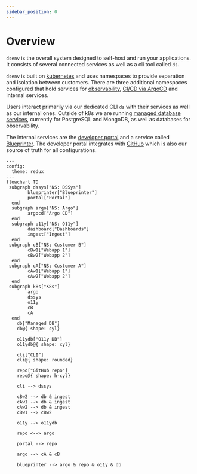 ```yaml
---
sidebar_position: 0
---
```

# Overview

`dsenv` is the overall system designed to self-host and run your applications.
It consists of several connected services as well as a cli tool called `ds`.

`dsenv` is built on [kubernetes](/docs/architecture/k8s) and uses namespaces to provide separation and isolation between customers.
There are three additional namespaces configured that hold services for [observability](/docs/architecture/o11y), [CI/CD via ArgoCD](/docs/architecture/cicd) and internal services.

Users interact primarily via our dedicated CLI `ds` with their services as well as our internal ones.
Outside of k8s we are running [managed database services](/docs/architecture/databases), currently for PostgreSQL and MongoDB, as well as databases for observability.

The internal services are the [developer portal](/docs/architecture/portal) and a service called [Blueprinter](/docs/architecture/blueprinter). The developer portal integrates with [GitHub](/docs/architecture/cicd) which is also our source of truth for all configurations.

```mermaid
---
config:
  theme: redux
---
flowchart TD
 subgraph dssys["NS: DSSys"]
        blueprinter["Blueprinter"]
        portal["Portal"]
  end
  subgraph argo["NS: Argo"]
        argocd["Argo CD"]
  end
  subgraph o11y["NS: O11y"]
        dashboard["Dashboards"]
        ingest["Ingest"]
  end
 subgraph cB["NS: Customer B"]
        cBw1["Webapp 1"]
        cBw2["Webapp 2"]
  end
 subgraph cA["NS: Customer A"]
        cAw1["Webapp 1"]
        cAw2["Webapp 2"]
  end
 subgraph k8s["K8s"]
        argo
        dssys
        o11y
        cB
        cA
  end
    db["Managed DB"]
    db@{ shape: cyl}

    o11ydb["O11y DB"]
    o11ydb@{ shape: cyl}

    cli["CLI"]
    cli@{ shape: rounded}

    repo["GitHub repo"]
    repo@{ shape: h-cyl}

    cli --> dssys

    cBw2 --> db & ingest
    cAw1 --> db & ingest
    cAw2 --> db & ingest
    cBw1 --> cBw2
    
    o11y --> o11ydb

    repo <--> argo

    portal --> repo

    argo --> cA & cB

    blueprinter --> argo & repo & o11y & db

```